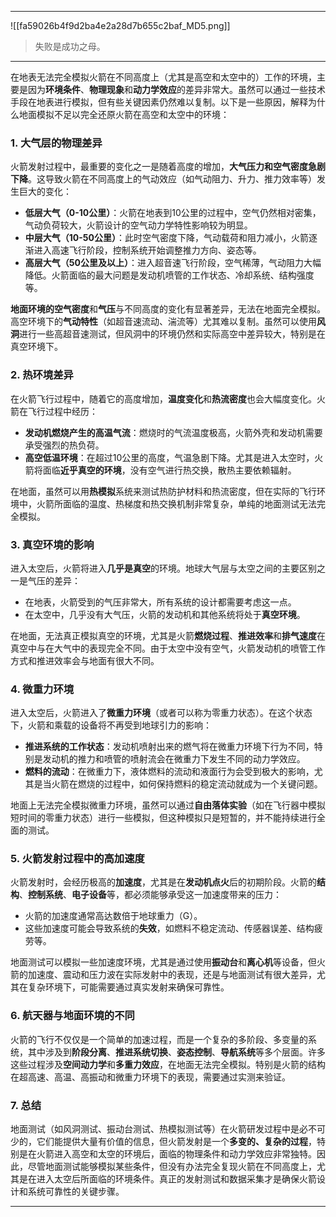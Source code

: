 
---

![[fa59026b4f9d2ba4e2a28d7b655c2baf_MD5.png]]

> 失败是成功之母。

---

在地表无法完全模拟火箭在不同高度上（尤其是高空和太空中的）工作的环境，主要是因为**环境条件**、**物理现象**和**动力学效应**的差异非常大。虽然可以通过一些技术手段在地表进行模拟，但有些关键因素仍然难以复制。以下是一些原因，解释为什么地面模拟不足以完全还原火箭在高空和太空中的环境：

### 1. **大气层的物理差异**

火箭发射过程中，最重要的变化之一是随着高度的增加，**大气压力和空气密度急剧下降**。这导致火箭在不同高度上的气动效应（如气动阻力、升力、推力效率等）发生巨大的变化：

- **低层大气（0-10公里）**：火箭在地表到10公里的过程中，空气仍然相对密集，气动负荷较大，火箭设计的空气动力学特性影响较为明显。
- **中层大气（10-50公里）**：此时空气密度下降，气动载荷和阻力减小，火箭逐渐进入高速飞行阶段，控制系统开始调整推力方向、姿态等。
- **高层大气（50公里及以上）**：进入超音速飞行阶段，空气稀薄，气动阻力大幅降低。火箭面临的最大问题是发动机喷管的工作状态、冷却系统、结构强度等。

**地面环境的空气密度**和**气压**与不同高度的变化有显著差异，无法在地面完全模拟。高空环境下的**气动特性**（如超音速流动、湍流等）尤其难以复制。虽然可以使用**风洞**进行一些高超音速测试，但风洞中的环境仍然和实际高空中差异较大，特别是在真空环境下。

### 2. **热环境差异**

在火箭飞行过程中，随着它的高度增加，**温度变化**和**热流密度**也会大幅度变化。火箭在飞行过程中经历：

- **发动机燃烧产生的高温气流**：燃烧时的气流温度极高，火箭外壳和发动机需要承受强烈的热负荷。
- **高空低温环境**：在超过10公里的高度，气温急剧下降。尤其是进入太空时，火箭将面临**近乎真空的环境**，没有空气进行热交换，散热主要依赖辐射。

在地面，虽然可以用**热模拟**系统来测试热防护材料和热流密度，但在实际的飞行环境中，火箭所面临的温度、热梯度和热交换机制非常复杂，单纯的地面测试无法完全模拟。

### 3. **真空环境的影响**

进入太空后，火箭将进入**几乎是真空**的环境。地球大气层与太空之间的主要区别之一是气压的差异：

- 在地表，火箭受到的气压非常大，所有系统的设计都需要考虑这一点。
- 在太空中，几乎没有大气压，火箭的发动机和其他系统将处于**真空环境**。

在地面，无法真正模拟真空的环境，尤其是火箭**燃烧过程**、**推进效率**和**排气速度**在真空中与在大气中的表现完全不同。由于太空中没有空气，火箭发动机的喷管工作方式和推进效率会与地面有很大不同。

### 4. **微重力环境**

进入太空后，火箭进入了**微重力环境**（或者可以称为零重力状态）。在这个状态下，火箭和乘载的设备将不再受到地球引力的影响：

- **推进系统的工作状态**：发动机喷射出来的燃气将在微重力环境下行为不同，特别是发动机的推力和喷管的喷射流会在微重力下发生不同的动力学效应。
- **燃料的流动**：在微重力下，液体燃料的流动和液面行为会受到极大的影响，尤其是当火箭在燃烧的过程中，如何保持燃料的稳定流动就成为一个关键问题。

地面上无法完全模拟微重力环境，虽然可以通过**自由落体实验**（如在飞行器中模拟短时间的零重力状态）进行一些模拟，但这种模拟只是短暂的，并不能持续进行全面的测试。

### 5. **火箭发射过程中的高加速度**

火箭发射时，会经历极高的**加速度**，尤其是在**发动机点火**后的初期阶段。火箭的**结构**、**控制系统**、**电子设备**等，都必须能够承受这一加速度带来的压力：

- 火箭的加速度通常高达数倍于地球重力（G）。
- 这些加速度可能会导致系统的**失效**，如燃料不稳定流动、传感器误差、结构疲劳等。

地面测试可以模拟一些加速度环境，尤其是通过使用**振动台**和**离心机**等设备，但火箭的加速度、震动和压力波在实际发射中的表现，还是与地面测试有很大差异，尤其在复杂环境下，可能需要通过真实发射来确保可靠性。

### 6. **航天器与地面环境的不同**

火箭的飞行不仅仅是一个简单的加速过程，而是一个复杂的多阶段、多变量的系统，其中涉及到**阶段分离**、**推进系统切换**、**姿态控制**、**导航系统**等多个层面。许多这些过程涉及**空间动力学**和**多重力效应**，在地面无法完全模拟。特别是火箭的结构在超高速、高温、高振动和微重力环境下的表现，需要通过实测来验证。

### 7. **总结**

地面测试（如风洞测试、振动台测试、热模拟测试等）在火箭研发过程中是必不可少的，它们能提供大量有价值的信息，但火箭发射是一个**多变的、复杂的过程**，特别是在火箭进入高空和太空的环境后，面临的物理条件和动力学效应非常独特。因此，尽管地面测试能够模拟某些条件，但没有办法完全复现火箭在不同高度上，尤其是在进入太空后所面临的环境条件。真正的发射测试和数据采集才是确保火箭设计和系统可靠性的关键步骤。

---

